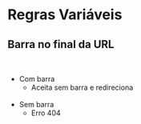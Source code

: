 # Regras Variáveis
## Barra no final da URL
<br>

- Com barra
    - Aceita sem barra e redireciona <!-- .element: class="fragment" data-fragment-index="1" -->
<br><br>
- Sem barra
    - Erro 404 <!-- .element: class="fragment" data-fragment-index="2" -->
